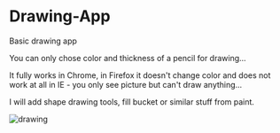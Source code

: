 # Drawing-App

Basic drawing app

You can only chose color and thickness of a pencil for drawing...

It fully works in Chrome, in Firefox it doesn't change color and does not work at all in IE - you only see picture but can't draw anything...

I will add shape drawing tools, fill bucket or similar stuff from paint.

![drawing](https://user-images.githubusercontent.com/31318398/30379198-fb495378-9895-11e7-88b8-54caac31358a.png)
